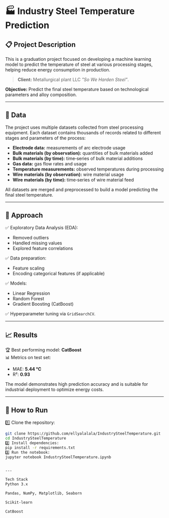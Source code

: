 # 🏭 Industry Steel Temperature Prediction

## 📋 Project Description
This is a graduation project focused on developing a machine learning model to predict the temperature of steel at various processing stages, helping reduce energy consumption in production.  
> **Client:** Metallurgical plant LLC *"So We Harden Steel"*.

**Objective:** Predict the final steel temperature based on technological parameters and alloy composition.

---

## 📂 Data

The project uses multiple datasets collected from steel processing equipment. Each dataset contains thousands of records related to different stages and parameters of the process:

- **Electrode data:** measurements of arc electrode usage 
- **Bulk materials (by observation):** quantities of bulk materials added 
- **Bulk materials (by time):** time‑series of bulk material additions 
- **Gas data:** gas flow rates and usage 
- **Temperature measurements:** observed temperatures during processing 
- **Wire materials (by observation):** wire material usage 
- **Wire materials (by time):** time‑series of wire material feed 

All datasets are merged and preprocessed to build a model predicting the final steel temperature.


---

## 🧪 Approach
✅ Exploratory Data Analysis (EDA):
- Removed outliers  
- Handled missing values  
- Explored feature correlations  

✅ Data preparation:
- Feature scaling
- Encoding categorical features (if applicable)

✅ Models:
- Linear Regression
- Random Forest
- Gradient Boosting (CatBoost)

✅ Hyperparameter tuning via `GridSearchCV`.

---

## 📈 Results
🏆 Best performing model: **CatBoost**  
📊 Metrics on test set:
- MAE: **5.44 °C**
- R²: **0.93**

The model demonstrates high prediction accuracy and is suitable for industrial deployment to optimize energy costs.

---

## 🚀 How to Run
1️⃣ Clone the repository:
```bash
git clone https://github.com/ellyalalala/IndustrySteelTemperature.git
cd IndustrySteelTemperature
2️⃣ Install dependencies:
pip install -r requirements.txt
3️⃣ Run the notebook:
jupyter notebook IndustrySteelTemperature.ipynb


---

Tech Stack
Python 3.x

Pandas, NumPy, Matplotlib, Seaborn

Scikit-learn

CatBoost
